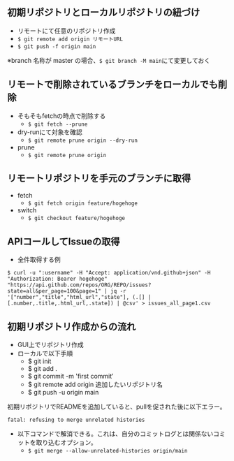## 初期リポジトリとローカルリポジトリの紐づけ

- リモートにて任意のリポジトリ作成
- `$ git remote add origin リモートURL`
- `$ git push -f origin main`

※branch 名称が master の場合、`$ git branch -M main`にて変更しておく

## リモートで削除されているブランチをローカルでも削除

- そもそもfetchの時点で削除する
  - `$ git fetch --prune`
- dry-runにて対象を確認
  - `$ git remote prune origin --dry-run`
- prune
  - `$ git remote prune origin`

## リモートリポジトリを手元のブランチに取得

- fetch
  - `$ git fetch origin feature/hogehoge`
- switch
  - `$ git checkout feature/hogehoge`

## APIコールしてIssueの取得
- 全件取得する例

`$ curl -u ":username" -H "Accept: application/vnd.github+json" -H "Authorization: Bearer hogehoge" "https://api.github.com/repos/ORG/REPO/issues?state=all&per_page=100&page=1" | jq -r '["number","title","html_url","state"], (.[] | [.number,.title,.html_url,.state]) | @csv' > issues_all_page1.csv`

## 初期リポジトリ作成からの流れ

- GUI上でリポジトリ作成
- ローカルで以下手順
  - $ git init
  - $ git add .
  - $ git commit -m 'first commit'
  - $ git remote add origin 追加したいリポジトリ名
  - $ git push -u origin main

初期リポジトリでREADMEを追加していると、pullを促された後に以下エラー。

```
fatal: refusing to merge unrelated histories
```

- 以下コマンドで解消できる。これは、自分のコミットログとは関係ないコミットを取り込むオプション。
  - `$ git merge --allow-unrelated-histories origin/main`
